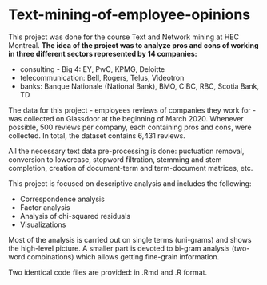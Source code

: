 # Text-mining-of-employee-opinions

This project was done for the course Text and Network mining at HEC Montreal.
**The idea of the project was to analyze pros and cons of working in three different sectors represented by 14 companies:**

*	consulting - Big 4: EY, PwC, KPMG, Deloitte
*	telecommunication: Bell, Rogers, Telus, Videotron
*	banks:  Banque Nationale (National Bank), BMO, CIBC, RBC, Scotia Bank, TD

The data for this project - employees reviews of companies they work for - was collected on Glassdoor at the beginning of March 2020.
Whenever possible, 500 reviews per company, each containing pros and cons, were collected. In total, the dataset contains 6,431 reviews.

All the necessary text data pre-processing is done: puctuation removal, conversion to lowercase, stopword filtration, stemming and stem completion, creation of document-term and term-document matrices, etc.

This project is focused on descriptive analysis and includes the following:

* Correspondence analysis
* Factor analysis
* Analysis of chi-squared residuals
* Visualizations

Most of the analysis is carried out on single terms (uni-grams) and shows the high-level picture. A smaller part is devoted to bi-gram analysis (two-word combinations) which allows getting fine-grain information. 

Two identical code files are provided: in .Rmd and .R format.






